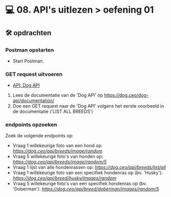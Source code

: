 # 💻 08. API's uitlezen > oefening 01

## 🛠️ opdrachten

### Postman opstarten

 - Start Postman.

### GET request uitvoeren

 - [API: Dog API](https://dog.ceo/dog-api/)

 1. Lees de documentatie van de 'Dog API' op https://dog.ceo/dog-api/documentation/
 2. Doe een GET request naar de 'Dog API' volgens het eerste voorbeeld in de documentatie ('LIST ALL BREEDS')

### endpoints opzoeken

Zoek de volgende endpoints op:
- Vraag 1 willekeurige foto van een hond op: *https://dog.ceo/api/breeds/image/random*
- Vraag 5 willekeurige foto's van honden op: *https://dog.ceo/api/breeds/image/random/5*
- Vraag 1 lijst van alle hondenrassen op: *https://dog.ceo/api/breeds/list/all*
- Vraag 1 willekeurige foto van een specifiek hondenras op (bv. 'Husky'): *https://dog.ceo/api/breed/husky/images/random*
- Vraag 5 willekeurige foto's van een specifiek hondenras op (bv. 'Doberman'): *https://dog.ceo/api/breed/doberman/images/random/5*
